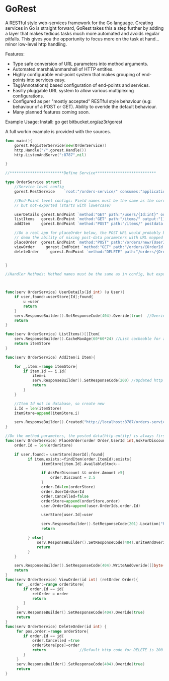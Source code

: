 # GoRest #


A RESTful style web-services framework for the Go language. Creating services in Go is straight forward, GoRest takes this a step further by adding a layer that makes tedious tasks much more automated and avoids regular pitfalls. This gives you the opportunity to focus more on the task at hand... minor low-level http handling.

Features:

* Type safe conversion of URL parameters into method arguments.
* Automated marshal/unmarshall of HTTP entities.
* Highly configurable end-point system that makes grouping of end-points into services easy.
* Tag(Annotations) based configuration of end-points and services.
* Easilly pluggable URL system to allow various multiplexing configurations.
* Configured as per "mostly accepted" RESTful style behaviour (e.g: behaviour of a POST or GET). Ability to overide the default behaviour.
* Many planned features coming soon.


Example Usage:
Install: go get bitbucket.org/az3r/gorest

A full workin example is provided with the sources.

```go
func main(){
    gorest.RegisterService(new(OrderService))
    http.Handle("/",gorest.Handle())    
    http.ListenAndServe(":8787",nil)

}

//************************Define Service***************************

type OrderService struct{
    //Service level config
    gorest.RestService    `root:"/orders-service/" consumes:"application/json" produces:"application/json"`

    //End-Point level configs: Field names must be the same as the corresponding method names,
    // but not-exported (starts with lowercase)

    userDetails gorest.EndPoint `method:"GET" path:"/users/{Id:int}" output:"User"`
    listItems   gorest.EndPoint `method:"GET" path:"/items/" output:"[]Item"`
    addItem     gorest.EndPoint `method:"POST" path:"/items/" postdata:"Item"`

    //On a real app for placeOrder below, the POST URL would probably be just /orders/, this is just to
    // demo the ability of mixing post-data parameters with URL mapped parameters.
    placeOrder  gorest.EndPoint `method:"POST" path:"/orders/new/{UserId:int}/{RequestDiscount:bool}" postdata:"Order"`
    viewOrder     gorest.EndPoint `method:"GET" path:"/orders/{OrderId:int}" output:"Order"`
    deleteOrder     gorest.EndPoint `method:"DELETE" path:"/orders/{OrderId:int}"`


}

//Handler Methods: Method names must be the same as in config, but exported (starts with uppercase)



func(serv OrderService) UserDetails(Id int) (u User){
    if user,found:=userStore[Id];found{
        u =user
        return
    }
    serv.ResponseBuilder().SetResponseCode(404).Overide(true)  //Overide causes the entity returned by the method to be ignored. Other wise it would send back zeroed object
    return
}

func(serv OrderService) ListItems()[]Item{
    serv.ResponseBuilder().CacheMaxAge(60*60*24) //List cacheable for a day. More work to come on this, Etag, etc
    return itemStore
}

func(serv OrderService) AddItem(i Item){

    for _,item:=range itemStore{
        if item.Id == i.Id{
            item=i
            serv.ResponseBuilder().SetResponseCode(200) //Updated http 200, or you could just return without setting this. 200 is the default for POST
            return
        }
    }

    //Item Id not in database, so create new
    i.Id = len(itemStore)
    itemStore=append(itemStore,i)

    serv.ResponseBuilder().Created("http://localhost:8787/orders-service/items/"+string(i.Id)) //Created, http 201
}

//On the method parameters, the posted data(http-entity) is always first, followed by the URL mapped parameters
func(serv OrderService) PlaceOrder(order Order,UserId int,AskForDiscount bool){
    order.Id = len(orderStore)

    if user,found:= userStore[UserId];found{
          if item,exists:=findItem(order.ItemId);exists{
                itemStore[item.Id].AvailableStock--

                if AskForDiscount && order.Amount >5{
                    order.Discount = 2.5
                }
                order.Id=len(orderStore)
                order.UserId=UserId
                order.Cancelled=false
                orderStore=append(orderStore,order)
                user.OrderIds=append(user.OrderIds,order.Id)

                userStore[user.Id]=user

                serv.ResponseBuilder().SetResponseCode(201).Location("http://localhost:8787/orders-service/orders/"+string(order.Id))//Created
                return

          } else{
              serv.ResponseBuilder().SetResponseCode(404).WriteAndOveride([]byte("Item not found"))//You can still manually place an entity on the response, even on a POST
              return
          }
    }

    serv.ResponseBuilder().SetResponseCode(404).WriteAndOveride([]byte("User not found"))
    return
}
func(serv OrderService) ViewOrder(id int) (retOrder Order){
     for _,order:=range orderStore{
        if order.Id == id{
            retOrder = order
            return
        }
     }
     serv.ResponseBuilder().SetResponseCode(404).Overide(true)
     return
}
func(serv OrderService) DeleteOrder(id int) {
     for pos,order:=range orderStore{
        if order.Id == id{
            order.Cancelled =true
            orderStore[pos]=order
            return               //Default http code for DELETE is 200
        }
     }
     serv.ResponseBuilder().SetResponseCode(404).Overide(true)
     return
}
```